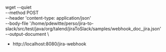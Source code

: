wget --quiet \
  --method POST \
  --header 'content-type: application/json' \
  --body-file '/home/pdewitte/perso/jira-to-slack/src/test/java/org/talend/jiraToSlack/samples/webhook_doc_jira.json' \
  --output-document \
  - http://localhost:8080/jira-webhook